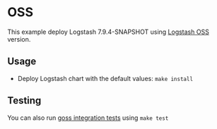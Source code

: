 # OSS

This example deploy Logstash 7.9.4-SNAPSHOT using [Logstash OSS][] version.


## Usage

* Deploy Logstash chart with the default values: `make install`


## Testing

You can also run [goss integration tests][] using `make test`


[logstash oss]: https://www.elastic.co/downloads/logstash-oss
[goss integration tests]: https://github.com/elastic/helm-charts/tree/7.9/logstash/examples/oss/test/goss.yaml
